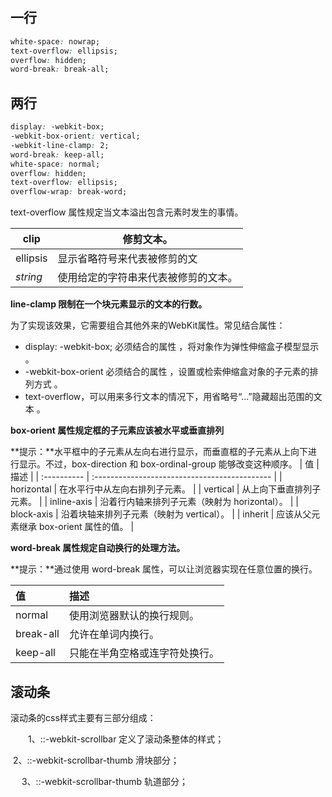 ## 一行

```css
white-space: nowrap;
text-overflow: ellipsis;
overflow: hidden;
word-break: break-all;
```
## 两行



```css
display: -webkit-box;
-webkit-box-orient: vertical;
-webkit-line-clamp: 2;
word-break: keep-all;
white-space: normal;
overflow: hidden;
text-overflow: ellipsis;
overflow-wrap: break-word;
```

text-overflow 属性规定当文本溢出包含元素时发生的事情。

| clip     | 修剪文本。                           |
| -------- | ------------------------------------ |
| ellipsis | 显示省略符号来代表被修剪的文         |
| *string* | 使用给定的字符串来代表被修剪的文本。 |

**line-clamp 限制在一个块元素显示的文本的行数。**

为了实现该效果，它需要组合其他外来的WebKit属性。常见结合属性：

- display: -webkit-box; 必须结合的属性 ，将对象作为弹性伸缩盒子模型显示 。
- -webkit-box-orient 必须结合的属性 ，设置或检索伸缩盒对象的子元素的排列方式 。
- text-overflow，可以用来多行文本的情况下，用省略号“...”隐藏超出范围的文本 。

**box-orient 属性规定框的子元素应该被水平或垂直排列**

**提示：**水平框中的子元素从左向右进行显示，而垂直框的子元素从上向下进行显示。不过，box-direction 和 box-ordinal-group 能够改变这种顺序。
| 值          | 描述                                          |
| :---------- | :-------------------------------------------- |
| horizontal  | 在水平行中从左向右排列子元素。                |
| vertical    | 从上向下垂直排列子元素。                      |
| inline-axis | 沿着行内轴来排列子元素（映射为 horizontal）。 |
| block-axis  | 沿着块轴来排列子元素（映射为 vertical）。     |
| inherit     | 应该从父元素继承 box-orient 属性的值。        |

**word-break 属性规定自动换行的处理方法。**

**提示：**通过使用 word-break 属性，可以让浏览器实现在任意位置的换行。

| 值        | 描述                           |
| :-------- | :----------------------------- |
| normal    | 使用浏览器默认的换行规则。     |
| break-all | 允许在单词内换行。             |
| keep-all  | 只能在半角空格或连字符处换行。 |

## 滚动条

滚动条的css样式主要有三部分组成：

　　1、::-webkit-scrollbar 定义了滚动条整体的样式；

​       2、::-webkit-scrollbar-thumb 滑块部分；

　   3、::-webkit-scrollbar-thumb 轨道部分；